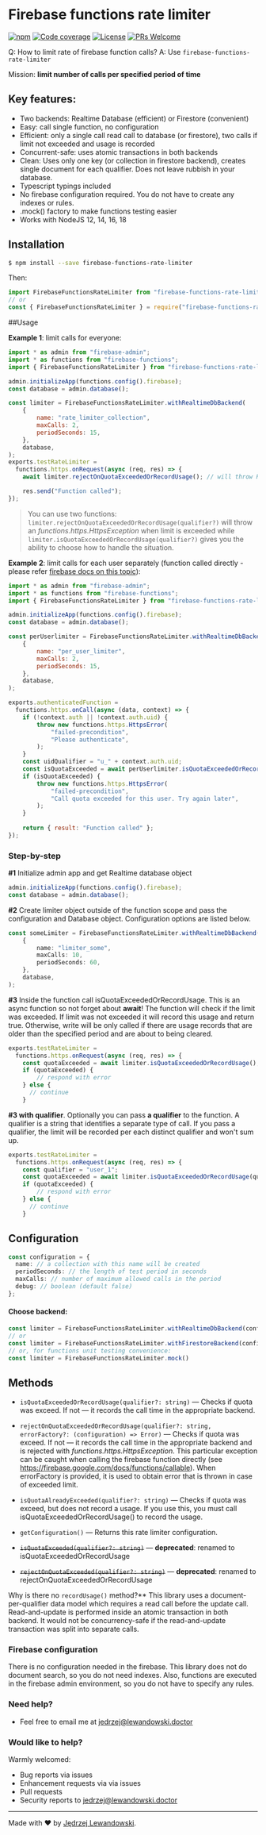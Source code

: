 # Firebase functions rate limiter
[![npm](https://img.shields.io/npm/v/firebase-functions-rate-limiter.svg?style=flat-square)](https://www.npmjs.com/package/firebase-functions-rate-limiter) [![Code coverage](https://img.shields.io/codecov/c/gh/jblew/firebase-functions-rate-limiter?style=flat-square)](https://codecov.io/gh/jblew/firebase-functions-rate-limiter) [![License](https://img.shields.io/github/license/Jblew/firebase-functions-rate-limiter.svg?style=flat-square)](https://github.com/Jblew/firebase-functions-rate-limiter/blob/master/LICENSE) [![PRs Welcome](https://img.shields.io/badge/PRs-welcome-brightgreen.svg?style=flat-square)](http://makeapullrequest.com)



Q: How to limit rate of firebase function calls?
A: Use `firebase-functions-rate-limiter`

Mission: **limit number of calls per specified period of time**



## Key features:

- Two backends: Realtime Database (efficient) or Firestore (convenient)
- Easy: call single function, no configuration
- Efficient: only a single call read call to database (or firestore), two calls if limit not exceeded and usage is recorded
- Concurrent-safe: uses atomic transactions in both backends
- Clean: Uses only one key (or collection in firestore backend), creates single document for each qualifier. Does not leave rubbish in your database.
- Typescript typings included
- No firebase configuration required. You do not have to create any indexes or rules.
- .mock() factory to make functions testing easier
- Works with NodeJS 12, 14, 16, 18


## Installation

```bash
$ npm install --save firebase-functions-rate-limiter
```

Then:

```typescript
import FirebaseFunctionsRateLimiter from "firebase-functions-rate-limiter";
// or
const { FirebaseFunctionsRateLimiter } = require("firebase-functions-rate-limiter");
```



##Usage

**Example 1**: limit calls for everyone:

```javascript
import * as admin from "firebase-admin";
import * as functions from "firebase-functions";
import { FirebaseFunctionsRateLimiter } from "firebase-functions-rate-limiter";

admin.initializeApp(functions.config().firebase);
const database = admin.database();

const limiter = FirebaseFunctionsRateLimiter.withRealtimeDbBackend(
    {
        name: "rate_limiter_collection",
        maxCalls: 2,
        periodSeconds: 15,
    },
    database,
);
exports.testRateLimiter = 
  functions.https.onRequest(async (req, res) => {
    await limiter.rejectOnQuotaExceededOrRecordUsage(); // will throw HttpsException with proper warning

    res.send("Function called");
});

```

>  You can use two functions: `limiter.rejectOnQuotaExceededOrRecordUsage(qualifier?)` will throw an *functions.https.HttpsException* when limit is exceeded while `limiter.isQuotaExceededOrRecordUsage(qualifier?)` gives you the ability to choose how to handle the situation.


**Example 2**: limit calls for each user separately (function called directly - please refer [firebase docs on this topic](https://firebase.google.com/docs/functions/callable)):

```javascript
import * as admin from "firebase-admin";
import * as functions from "firebase-functions";
import { FirebaseFunctionsRateLimiter } from "firebase-functions-rate-limiter";

admin.initializeApp(functions.config().firebase);
const database = admin.database();

const perUserlimiter = FirebaseFunctionsRateLimiter.withRealtimeDbBackend(
    {
        name: "per_user_limiter",
        maxCalls: 2,
        periodSeconds: 15,
    },
    database,
);

exports.authenticatedFunction = 
  functions.https.onCall(async (data, context) => {
    if (!context.auth || !context.auth.uid) {
        throw new functions.https.HttpsError(
            "failed-precondition",
            "Please authenticate",
        );
    }
    const uidQualifier = "u_" + context.auth.uid;
    const isQuotaExceeded = await perUserlimiter.isQuotaExceededOrRecordUsage(uidQualifier);
    if (isQuotaExceeded) {
        throw new functions.https.HttpsError(
            "failed-precondition",
            "Call quota exceeded for this user. Try again later",
        );
    }
  
    return { result: "Function called" };
});

```



### Step-by-step

**#1** Initialize admin app and get Realtime database object

```typescript
admin.initializeApp(functions.config().firebase);
const database = admin.database();
```

**#2** Create limiter object outside of the function scope and pass the configuration and Database object. Configuration options are listed below.

```typescript
const someLimiter = FirebaseFunctionsRateLimiter.withRealtimeDbBackend(
    {
        name: "limiter_some",
        maxCalls: 10,
        periodSeconds: 60,
    },
    database,
);
```

**#3** Inside the function call isQuotaExceededOrRecordUsage. This is an async function so not forget about **await**! The function will check if the limit was exceeded. If limit was not exceeded it will record this usage and return true. Otherwise, write will be only called if there are usage records that are older than the specified period and are about to being cleared.

```typescript
exports.testRateLimiter = 
  functions.https.onRequest(async (req, res) => {
    const quotaExceeded = await limiter.isQuotaExceededOrRecordUsage();
    if (quotaExceeded) {
    	// respond with error
    } else {
      // continue
    }
```

**#3 with qualifier**. Optionally you can pass **a qualifier** to the function. A qualifier is a string that identifies a separate type of call. If you pass a qualifier, the limit will be recorded per each distinct qualifier and won't sum up.

```typescript
exports.testRateLimiter = 
  functions.https.onRequest(async (req, res) => {
    const qualifier = "user_1";
    const quotaExceeded = await limiter.isQuotaExceededOrRecordUsage(qualifier);
    if (quotaExceeded) {
    	// respond with error
    } else {
      // continue
    }
```



## Configuration

```typescript
const configuration = {
  name: // a collection with this name will be created
  periodSeconds: // the length of test period in seconds
  maxCalls: // number of maximum allowed calls in the period
  debug: // boolean (default false)
};
```

#### Choose backend:

```typescript
const limiter = FirebaseFunctionsRateLimiter.withRealtimeDbBackend(configuration, database)
// or
const limiter = FirebaseFunctionsRateLimiter.withFirestoreBackend(configuration, firestore)
// or, for functions unit testing convenience:
const limiter = FirebaseFunctionsRateLimiter.mock()
```



## Methods

- `isQuotaExceededOrRecordUsage(qualifier?: string)` — Checks if quota was exceed. If not — it records the call time in the appropriate backend.

- `rejectOnQuotaExceededOrRecordUsage(qualifier?: string, errorFactory?: (configuration) => Error)` — Checks if quota was exceed. If not — it records the call time in the appropriate backend and is rejected with *functions.https.HttpsException*. This particular exception can be caught when calling the firebase function directly (see https://firebase.google.com/docs/functions/callable). When errorFactory is provided, it is used to obtain error that is thrown in case of exceeded limit.

- `isQuotaAlreadyExceeded(qualifier?: string)` — Checks if quota was exceed, but does not record a usage. If you use this, you must call isQuotaExceededOrRecordUsage() to record the usage.

- `getConfiguration()` — Returns this rate limiter configuration.
  
- ~~`isQuotaExceeded(qualifier?: string)`~~ — **deprecated**: renamed to isQuotaExceededOrRecordUsage

- ~~`rejectOnQuotaExceeded(qualifier?: string)`~~ — **deprecated**: renamed to rejectOnQuotaExceededOrRecordUsage



Why is there no `recordUsage()` method?** This library uses a document-per-qualifier data model which requires a read call before the update call. Read-and-update is performed inside an atomic transaction in both backend. It would not be concurrency-safe if the read-and-update transaction was split into separate calls.



### Firebase configuration

There is no configuration needed in the firebase. This library does not do document search, so you do not need indexes. Also, functions are executed in the firebase admin environment, so you do not have to specify any rules.



### Need help?

- Feel free to email me at <jedrzej@lewandowski.doctor>



### Would like to help?

Warmly welcomed:

- Bug reports via issues
- Enhancement requests via via issues
- Pull requests
- Security reports to jedrzej@lewandowski.doctor



***

Made with ❤️ by [Jędrzej Lewandowski](https://jblew.pl/).

